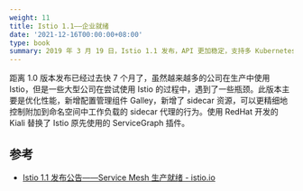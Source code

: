 ```yaml
---
weight: 11
title: Istio 1.1——企业就绪
date: '2021-12-16T00:00:00+08:00'
type: book
summary: 2019 年 3 月 19 日，Istio 1.1 发布，API 更加稳定，支持多 Kubernetes 集群。
---
```


距离 1.0 版本发布已经过去快 7 个月了，虽然越来越多的公司在生产中使用 Istio，但是一些大型公司在尝试使用 Istio 的过程中，遇到了一些瓶颈。此版本主要是优化性能，新增配置管理组件 Galley，新增了 sidecar 资源，可以更精细地控制附加到命名空间中工作负载的 sidecar 代理的行为。使用 RedHat 开发的 Kiali 替换了 Istio 原先使用的 ServiceGraph 插件。

## 参考

- [Istio 1.1 发布公告——Service Mesh 生产就绪 - istio.io](https://istio.io/latest/zh/news/releases/1.1.x/announcing-1.1/)

